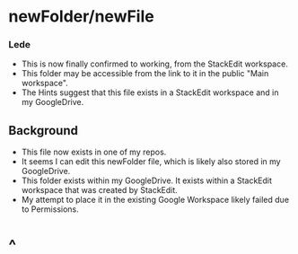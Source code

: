# newFolder/newFile

### Lede
* This is now finally confirmed to working, from the StackEdit workspace.
* This folder may be accessible from the link to it in the public "Main workspace".
* The Hints suggest that this file exists in a StackEdit workspace and in my GoogleDrive.

## Background

* This file now exists in one of my repos.
* It seems I can edit this newFolder file, which is likely also stored in my GoogleDrive.
* This folder exists within my GoogleDrive.  It exists within a StackEdit workspace that was created by StackEdit.
* My attempt to place it in the existing Google Workspace likely failed due to Permissions.

# ^


<!--stackedit_data:
eyJoaXN0b3J5IjpbLTM0MTkzMjk2NiwtMjc2NjMyOTUsLTIwNj
gxMTUxMzUsLTE1OTM2OTAwMDQsMTU3MzQ5Mzg3Ml19
-->
